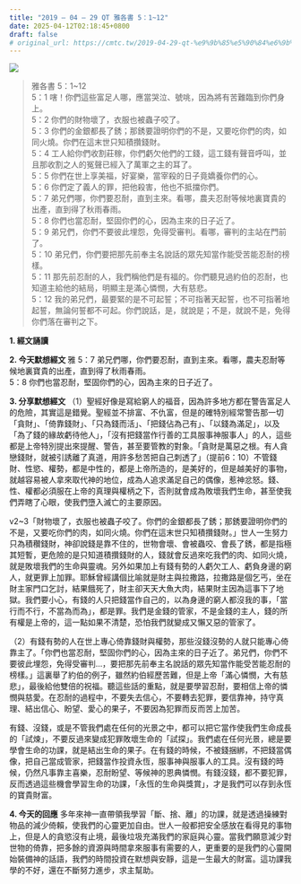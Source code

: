 ```yaml
---
title: "2019 – 04 – 29 QT 雅各書 5：1~12"
date: 2025-04-12T02:18:45+0800
draft: false
# original_url: https://cmtc.tw/2019-04-29-qt-%e9%9b%85%e5%90%84%e6%9b%b8-5%ef%bc%9a112
---
```


![](/images/qt.jpg)
> 雅各書 5：1\~12  
> 5：1 嗐！你們這些富足人哪，應當哭泣、號咷，因為將有苦難臨到你們身上。  
> 5：2 你們的財物壞了，衣服也被蟲子咬了。  
> 5：3 你們的金銀都長了銹；那銹要證明你們的不是，又要吃你們的肉，如同火燒。你們在這末世只知積攢錢財。  
> 5：4 工人給你們收割莊稼，你們虧欠他們的工錢，這工錢有聲音呼叫，並且那收割之人的冤聲已經入了萬軍之主的耳了。  
> 5：5 你們在世上享美福，好宴樂，當宰殺的日子竟嬌養你們的心。  
> 5：6 你們定了義人的罪，把他殺害，他也不抵擋你們。  
> 5：7 弟兄們哪，你們要忍耐，直到主來。看哪，農夫忍耐等候地裏寶貴的出產，直到得了秋雨春雨。  
> 5：8 你們也當忍耐，堅固你們的心，因為主來的日子近了。  
> 5：9 弟兄們，你們不要彼此埋怨，免得受審判。看哪，審判的主站在門前了。  
> 5：10 弟兄們，你們要把那先前奉主名說話的眾先知當作能受苦能忍耐的榜樣。  
> 5：11 那先前忍耐的人，我們稱他們是有福的。你們聽見過約伯的忍耐，也知道主給他的結局，明顯主是滿心憐憫，大有慈悲。  
> 5：12 我的弟兄們，最要緊的是不可起誓；不可指著天起誓，也不可指著地起誓，無論何誓都不可起。你們說話，是，就說是；不是，就說不是，免得你們落在審判之下。

**1. 經文誦讀**

**2.  今天默想經文**
雅 5：7 弟兄們哪，你們要忍耐，直到主來。看哪，農夫忍耐等候地裏寶貴的出產，直到得了秋雨春雨。  
5：8 你們也當忍耐，堅固你們的心，因為主來的日子近了。

**3. 分享默想經文**
（1）聖經好像是寫給窮人的福音，因為許多地方都在警告富足人的危險，其實這是錯覺。聖經並不排富、不仇富，但是的確特別經常警告那一切「貪財」、「倚靠錢財」、「只為錢而活」、「把錢佔為己有」、「以錢為滿足」，以及「為了錢的緣故虧待他人」，「沒有把錢當作行善的工具服事神服事人」的人，這些都是上帝特別提出來提醒、警告，甚至要管教的對象。「貪財是萬惡之根。有人貪戀錢財，就被引誘離了真道，用許多愁苦把自己刺透了」（提前6：10）不管錢財、性慾、權勢，都是中性的，都是上帝所造的，是美好的，但是越美好的事物，就越容易被人拿來取代神的地位，成為人追求滿足自己的偶像，惹神忿怒。錢、性、權都必須服在上帝的真理與權柄之下，否則就會成為敗壞我們生命，甚至使我們弄瞎了心眼，使我們墮入滅亡的主要原因。

v2\~3「財物壞了，衣服也被蟲子咬了。你們的金銀都長了銹；那銹要證明你們的不是，又要吃你們的肉，如同火燒。你們在這末世只知積攢錢財。」世人一生努力只為積穳錢財，神卻說錢是靠不住的，世物會壞、會被蟲咬、會長了銹，都是指極其短暫，更危險的是只知道積攢錢財的人，錢就會反過來吃我們的肉、如同火燒，就是敗壞我們的生命與靈魂。另外如果加上有錢有勢的人虧欠工人、虧負身邊的窮人，就更罪上加罪。耶穌曾經講個比喻就是財主與拉撒路，拉撒路是個乞丐，坐在財主家門口乞討，結果餓死了，財主卻天天大魚大肉，結果財主因為這事下了地獄。我們要小心，有錢的人只把錢當作自己的，以為身邊的窮人都沒我的事，「當行而不行，不當為而為」，都是罪。我們是金錢的管家，不是金錢的主人，錢的所有權是上帝的，這一點如果不清楚，恐怕我們就變成又懶又惡的管家了。

（2）有錢有勢的人在世上專心倚靠錢財與權勢，那些沒錢沒勢的人就只能專心倚靠主了。「你們也當忍耐，堅固你們的心，因為主來的日子近了。弟兄們，你們不要彼此埋怨，免得受審判…，要把那先前奉主名說話的眾先知當作能受苦能忍耐的榜樣。」這裏舉了約伯的例子，雖然約伯經歷苦難，但是上帝「滿心憐憫，大有慈悲」，最後給他雙倍的祝福。聽這些話的重點，就是要學習忍耐，要相信上帝的憐憫與慈愛。在忍耐的過程中，不要失去信心，不要轉去犯罪，要信靠神，持守真理、結出信心、盼望、愛心的果子，不要因為犯罪而反而苦上加苦。

有錢、沒錢，或是不管我們處在任何的光景之中，都可以把它當作使我們生命成長的「試煉」，不要反過來變成犯罪敗壞生命的「試探」。我們處在任何光景，總是要學會生命的功課，就是結出生命的果子。在有錢的時候，不被錢捆綁，不把錢當偶像，把自己當成管家，把錢當作投資永恆，服事神與服事人的工具。沒有錢的時候，仍然凡事靠主喜樂，忍耐盼望、等候神的恩典憐憫。有錢沒錢，都不要犯罪，反而透過這些機會學習生命的功課，「永恆的生命與獎賞」，才是我們可以存到永恆的寶貴財富。

**4. 今天的回應**
多年來神一直帶領我學習「斷、捨、離」的功課，就是透過操練對物品的減少倚賴，使我們的心靈更加自由。世人一般都把安全感放在看得見的事物上，但是人的貪慾沒有止境，最後垃圾充滿我們的家庭與心靈。當我們願意減少對世物的倚靠，把多餘的資源與時間拿來服事有需要的人，更重要的是我們的心靈開始裝備神的話語，我們的時間投資在默想與安靜，這是一生最大的財富。這功課我學的不好，還在不斷努力進步，求主幫助。

